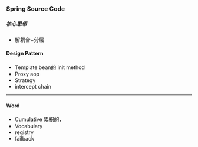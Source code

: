 ### Spring Source Code

##### 核心思想

- 解耦合+分层

#### Design Pattern

- Template   bean的 init  method
- Proxy  aop
- Strategy 
- intercept  chain

------

#### Word

- Cumulative 累积的，
- Vocabulary
- registry
- failback
